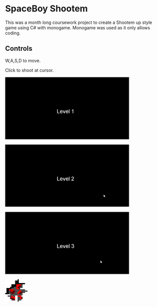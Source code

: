 # SpaceBoy Shootem

This was a month long coursework project to create a Shootem up style game using C# with monogame. Monogame was used as it only allows coding.

## Controls 

W,A,S,D to move.

Click to shoot at cursor.

![](Images/Level1.gif)

![](Images/Level2.gif)

![](Images/Level3.gif)

![](Images/enemy_3_3.png)

